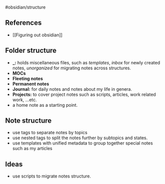 #obsidian/structure
## References

- [[Figuring out obsidian]]
## Folder structure

- **\_:** holds miscellaneous files, such as *templates*, *inbox* for newly created notes, *unorganized* for migrating notes across structures.
- **MOCs**
- **Fleeting notes**
- **Permanent notes**
- **Journal:** for daily notes and notes about my life in genera.
- **Projects:** to cover project notes such as scripts, articles, work related work, …etc.
- a home note as a starting point.

## Note structure

- use tags to separate notes by topics
- use nested tags to split the notes further by subtopics and states.
- use templates with unified metadata to group together special notes such as my articles

## Ideas

- use scripts to migrate notes structure.

